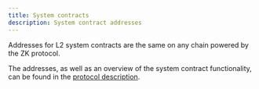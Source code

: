 ```yaml
---
title: System contracts
description: System contract addresses
---
```


Addresses for L2 system contracts are the same on any chain powered by the ZK protocol.

The addresses, as well as an overview of the system contract functionality, can be found in the [protocol description](/zksync-protocol/contracts/system-contracts).
